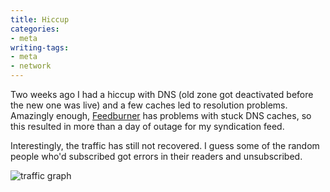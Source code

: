 ```yaml
---
title: Hiccup
categories:
- meta
writing-tags:
- meta
- network
---
```


Two weeks ago I had a hiccup with DNS (old zone got deactivated before the new one was live) and a few caches led to resolution problems.  Amazingly enough, [Feedburner][1] has problems with stuck DNS caches, so this resulted in more than a day of outage for my syndication feed.

Interestingly, the traffic has still not recovered.  I guess some of the random people who'd subscribed got errors in their readers and unsubscribed.

![traffic graph](/assets/2007-02-13-hiccup/february-2007-feed-subscribers.gif)

   [1]: http://forums.feedburner.com/viewtopic.php?p=36081#36081
   [2]: february-2007-feed-subscribers.gif
